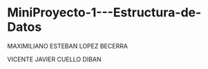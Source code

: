 # MiniProyecto-1---Estructura-de-Datos

MAXIMILIANO ESTEBAN LOPEZ BECERRA

VICENTE JAVIER CUELLO DIBAN
